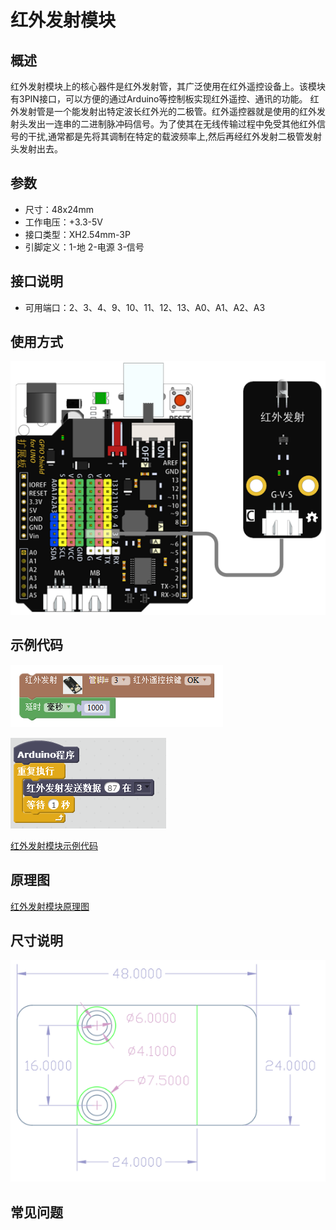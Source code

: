 # 红外发射模块

## 概述

红外发射模块上的核心器件是红外发射管，其广泛使用在红外遥控设备上。该模块有3PIN接口，可以方便的通过Arduino等控制板实现红外遥控、通讯的功能。 红外发射管是一个能发射出特定波长红外光的二极管。红外遥控器就是使用的红外发射头发出一连串的二进制脉冲码信号。为了使其在无线传输过程中免受其他红外信号的干扰,通常都是先将其调制在特定的载波频率上,然后再经红外发射二极管发射头发射出去。

## 参数

* 尺寸：48x24mm
* 工作电压：+3.3-5V
* 接口类型：XH2.54mm-3P
* 引脚定义：1-地 2-电源 3-信号

## 接口说明

* 可用端口：2、3、4、9、10、11、12、13、A0、A1、A2、A3

## 使用方式

![](../../.gitbook/assets/arduino-30.png)

## 示例代码

![](../../.gitbook/assets/arduino-76.png)

![](../../.gitbook/assets/arduino-55.png)

[红外发射模块示例代码](http://www.haohaodada.com/show.php?id=956377)

## 原理图

[红外发射模块原理图](https://github.com/Haohaodada-official/docs/blob/master/jiao-xue-chan-pin/pdf/yuan-li-tu/红外发射模块.pdf)

## 尺寸说明

![](../../.gitbook/assets/arduino-01.png)

## 常见问题

